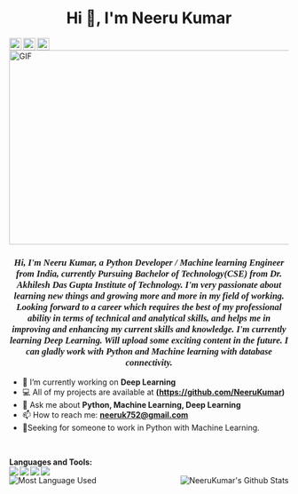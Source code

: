 <h1 align="center">Hi 👋, I'm Neeru Kumar</h1>

  <a href="https://twitter.com/NeeruKu16667421">
    <img align="left" alt="Neeru | Twitter" width="22px" src="https://cdn.jsdelivr.net/npm/simple-icons@v3/icons/twitter.svg" />
  </a>
  <a href="https://www.linkedin.com/in/neeru-kumar-a20b2b197/">
    <img align="left" alt="Neeru's LinkedIN" width="22px" src="https://cdn.jsdelivr.net/npm/simple-icons@v3/icons/linkedin.svg" />
  </a>
  <a href="https://www.instagram.com/neerukumar22/">
    <img align="left" alt="Neeru's Instagram" width="22px" src="https://cdn.jsdelivr.net/npm/simple-icons@v3/icons/instagram.svg" />
  </a>
  
  
<img align="center" height="350" width="600" alt="GIF" src="https://magiccopy.xyz/assets/images/hadder.gif" />


<h3 align="center" style="font-family: Times New Roman;"><b><i>Hi, I'm Neeru Kumar, a Python Developer / Machine learning Engineer from India, currently Pursuing Bachelor of Technology(CSE) from Dr. Akhilesh Das Gupta Institute of Technology. I'm very passionate about learning new things and growing more and more in my field of working.
Looking forward to a career which requires the best of my professional ability in terms of technical and analytical skills, and helps me in improving and enhancing my current skills and knowledge. I'm currently learning Deep Learning. Will upload some exciting content in the future.
  I can gladly work with Python and Machine learning with database connectivity.</h3></i></b>



- 🔭 I’m currently working on **Deep Learning**
- 💻 All of my projects are available at **(https://github.com/NeeruKumar)**
- 💬 Ask me about **Python, Machine Learning, Deep Learning**
- 📫 How to reach me: **neeruk752@gmail.com**
- 👨‍Seeking for someone to work in Python with Machine Learning.

<br /> 

**Languages and Tools:**  
<img align="left" src="https://img.icons8.com/color/48/000000/python.png"/>
<img align="left" src="https://img.icons8.com/ios-filled/50/000000/mysql-logo.png"/>
<img align="left" src="https://img.icons8.com/color/48/000000/pycharm.png"/>
<img src="https://img.icons8.com/doodle/48/000000/learning.png"/>
<br/>
<img align="left" alt="Most Language Used" src="https://github-readme-stats.vercel.app/api/top-langs/?username=NeeruKumar">
<img align="right" alt="NeeruKumar's Github Stats" src="https://github-readme-stats.vercel.app/api?username=NeeruKumar&show_icons=true&theme=onedark">
